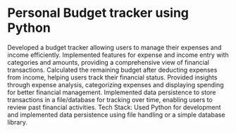 # Personal Budget tracker using Python 

Developed a budget tracker allowing users to manage their expenses and income efficiently.
Implemented features for expense and income entry with categories and amounts, providing a comprehensive view of financial transactions. 
Calculated the remaining budget after deducting expenses from income, helping users track their financial status. 
Provided insights through expense analysis, categorizing expenses and displaying spending for better financial management. 
Implemented data persistence to store transactions in a file/database for tracking over time, enabling users to review past financial activities. 
Tech Stack: Used Python for development and implemented data persistence using file handling or a simple database library.
